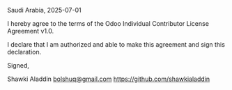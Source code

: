 Saudi Arabia, 2025-07-01

I hereby agree to the terms of the Odoo Individual Contributor License
Agreement v1.0.

I declare that I am authorized and able to make this agreement and sign this
declaration.

Signed,

Shawki Aladdin bolshuq@gmail.com https://github.com/shawkialaddin
